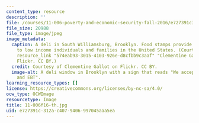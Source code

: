 ```yaml
---
content_type: resource
description: ''
file: /courses/11-006-poverty-and-economic-security-fall-2016/e727391c312ac4079406997045aaa5ea_11-006f16-th.jpg
file_size: 20988
file_type: image/jpeg
image_metadata:
  caption: A deli in South Williamsburg, Brooklyn. Food stamps provide assistance
    to low income individuals and families in the United States. (Courtesy of {{%
    resource_link "574eab93-3015-4103-926e-d8cfbb9c3aaf" "Clementine Gallot" %}} on
    Flickr. CC BY.)
  credit: Courtesy of Clementine Gallot on Flickr. CC BY.
  image-alt: A deli window in Brooklyn with a sign that reads "We accept food stamps
    and EBT".
learning_resource_types: []
license: https://creativecommons.org/licenses/by-nc-sa/4.0/
ocw_type: OCWImage
resourcetype: Image
title: 11-006f16-th.jpg
uid: e727391c-312a-c407-9406-997045aaa5ea
---
```

